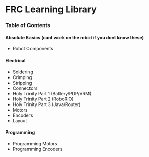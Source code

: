 # FRC Learning Library

### Table of Contents
#### Absolute Basics (cant work on the robot if you dont know these)
  * Robot Components
#### Electrical
  * Soldering
  * Crimping
  * Stripping
  * Connectors
  * Holy Trinity Part 1 (Battery/PDP/VRM)
  * Holy Trinity Part 2 (RoboRIO)
  * Holy Trinity Part 3 (Java/Router)
  * Motors
  * Encoders
  * Layout
#### Programming
  * Programming Motors
  * Programming Encoders
